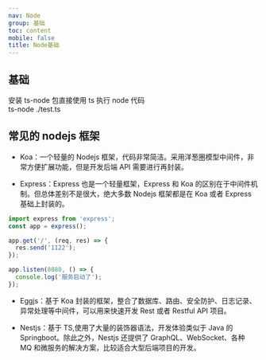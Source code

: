 ```yaml
---
nav: Node
group: 基础
toc: content
mobile: false
title: Node基础
---
```


## 基础

安装 ts-node 包直接使用 ts 执行 node 代码  
ts-node ./test.ts

## 常见的 nodejs 框架

- Koa：一个轻量的 Nodejs 框架，代码非常简洁。采用洋葱圈模型中间件，非常方便扩展功能，但是开发后端 API 需要进行再封装。

- Express：Express 也是一个轻量框架，Express 和 Koa 的区别在于中间件机制。但总体差别不是很大，绝大多数 Nodejs 框架都是在 Koa 或者 Express 基础上封装的。

```ts
import express from 'express';
const app = express();

app.get('/', (req, res) => {
  res.send('1122');
});

app.listen(8080, () => {
  console.log('服务启动了');
});
```

- Eggjs：基于 Koa 封装的框架，整合了数据库、路由、安全防护、日志记录、异常处理等中间件，可以用来快速开发 Rest 或者 Restful API 项目。

- Nestjs：基于 TS,使用了大量的装饰器语法，开发体验类似于 Java 的 Springboot。除此之外，Nestjs 还提供了 GraphQL、WebSocket、各种 MQ 和微服务的解决方案，比较适合大型后端项目的开发。
